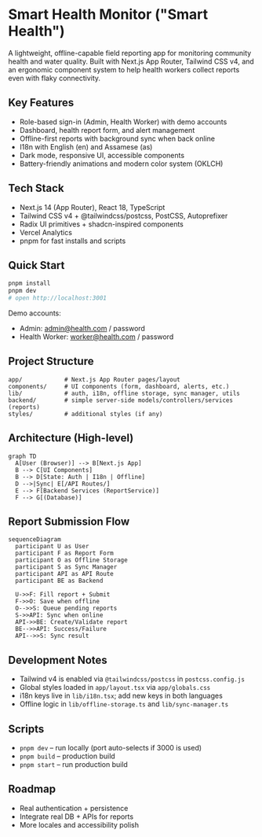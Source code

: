 # Smart Health Monitor ("Smart Health")

A lightweight, offline-capable field reporting app for monitoring community health and water quality. Built with Next.js App Router, Tailwind CSS v4, and an ergonomic component system to help health workers collect reports even with flaky connectivity.

## Key Features
- Role-based sign-in (Admin, Health Worker) with demo accounts
- Dashboard, health report form, and alert management
- Offline-first reports with background sync when back online
- I18n with English (en) and Assamese (as)
- Dark mode, responsive UI, accessible components
- Battery-friendly animations and modern color system (OKLCH)

## Tech Stack
- Next.js 14 (App Router), React 18, TypeScript
- Tailwind CSS v4 + @tailwindcss/postcss, PostCSS, Autoprefixer
- Radix UI primitives + shadcn-inspired components
- Vercel Analytics
- pnpm for fast installs and scripts

## Quick Start
```bash
pnpm install
pnpm dev
# open http://localhost:3001
```
Demo accounts:
- Admin: admin@health.com / password
- Health Worker: worker@health.com / password

## Project Structure
```
app/            # Next.js App Router pages/layout
components/     # UI components (form, dashboard, alerts, etc.)
lib/            # auth, i18n, offline storage, sync manager, utils
backend/        # simple server-side models/controllers/services (reports)
styles/         # additional styles (if any)
```

## Architecture (High-level)
```mermaid
graph TD
  A[User (Browser)] --> B[Next.js App]
  B --> C[UI Components]
  B --> D[State: Auth | I18n | Offline]
  D -->|Sync| E[/API Routes/]
  E --> F[Backend Services (ReportService)]
  F --> G[(Database)]
```

## Report Submission Flow
```mermaid
sequenceDiagram
  participant U as User
  participant F as Report Form
  participant O as Offline Storage
  participant S as Sync Manager
  participant API as API Route
  participant BE as Backend

  U->>F: Fill report + Submit
  F->>O: Save when offline
  O-->>S: Queue pending reports
  S->>API: Sync when online
  API->>BE: Create/Validate report
  BE-->>API: Success/Failure
  API-->>S: Sync result
```

## Development Notes
- Tailwind v4 is enabled via `@tailwindcss/postcss` in `postcss.config.js`
- Global styles loaded in `app/layout.tsx` via `app/globals.css`
- i18n keys live in `lib/i18n.tsx`; add new keys in both languages
- Offline logic in `lib/offline-storage.ts` and `lib/sync-manager.ts`

## Scripts
- `pnpm dev` – run locally (port auto-selects if 3000 is used)
- `pnpm build` – production build
- `pnpm start` – run production build

## Roadmap
- Real authentication + persistence
- Integrate real DB + APIs for reports
- More locales and accessibility polish